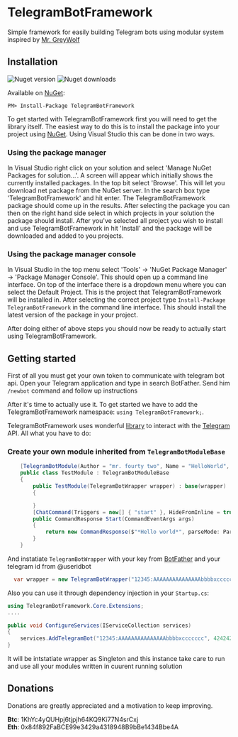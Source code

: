 # TelegramBotFramework
Simple framework for easily building Telegram bots using modular system inspired by [Mr. GreyWolf](https://github.com/GreyWolfDev/CSChatBot)
## Installation
![Nuget version](https://img.shields.io/nuget/v/TelegramBotFramework.svg) ![Nuget downloads](https://img.shields.io/nuget/dt/TelegramBotFramework.svg)

Available on [NuGet](https://www.nuget.org/packages/TelegramBotFramework/):
```
PM> Install-Package TelegramBotFramework
```
To get started with TelegramBotFramework first you will need to get the library itself. The easiest way to do this is to install the package into your project using [NuGet](https://www.nuget.org/packages/TelegramBotFramework/). Using Visual Studio this can be done in two ways.

### Using the package manager
In Visual Studio right click on your solution and select 'Manage NuGet Packages for solution...'. A screen will appear which initially shows the currently installed packages. In the top bit select 'Browse'. This will let you download net package from the NuGet server. In the search box type 'TelegramBotFramework' and hit enter. The TelegramBotFramework package should come up in the results. After selecting the package you can then on the right hand side select in which projects in your solution the package should install. After you've selected all project you wish to install and use TelegramBotFramework in hit 'Install' and the package will be downloaded and added to you projects.

### Using the package manager console
In Visual Studio in the top menu select 'Tools' -> 'NuGet Package Manager' -> 'Package Manager Console'. This should open up a command line interface. On top of the interface there is a dropdown menu where you can select the Default Project. This is the project that TelegramBotFramework will be installed in. After selecting the correct project type  `Install-Package TelegramBotFramework`  in the command line interface. This should install the latest version of the package in your project.

After doing either of above steps you should now be ready to actually start using TelegramBotFramework.

## Getting started
First of all you must get your own token to communicate with telegram bot api. Open your Telegram application and type in search BotFather. Send him `/newbot` command and follow up instructions

After  it's time to actually use it. To get started we have to add the TelegramBotFramework namespace:  `using TelegramBotFramework;`.

TelegramBotFramework uses wonderful [library](https://github.com/TelegramBots/Telegram.Bot) to  interact with the [Telegram](https://telegram.org) API. 
All what you have to do:
### Create your own module inherited from `TelegramBotModuleBase`
````C#
    [TelegramBotModule(Author = "mr. fourty two", Name = "HelloWorld", Version = "1.0")]
    public class TestModule : TelegramBotModuleBase
    {
        public TestModule(TelegramBotWrapper wrapper) : base(wrapper)
        {

        }    
        [ChatCommand(Triggers = new[] { "start" }, HideFromInline = true, DontSearchInline = true)]
        public CommandResponse Start(CommandEventArgs args)
        {
            return new CommandResponse($"*Hello world*", parseMode: ParseMode.Markdown);
        }
    }
````
And instatiate `TelegramBotWrapper` with your key from [BotFather](tg://@BotFather) and your telegram id from @useridbot
````C#
  var wrapper = new TelegramBotWrapper("12345:AAAAAAAAAAAAAAAbbbbxccccccc", 424242, "NewBotConfigAlias");
````
Also you can use it through dependency injection in your `Startup.cs`:
````C#
using TelegramBotFramework.Core.Extensions;
....

public void ConfigureServices(IServiceCollection services)
{
    services.AddTelegramBot("12345:AAAAAAAAAAAAAAAbbbbxccccccc", 424242, "NewBotConfigAlias");
}
````
It will be intstatiate wrapper as Singleton and this instance take care to run and use all your modules written in cuurent running solution
## Donations
Donations are greatly appreciated and a motivation to keep improving.

**Btc**:  1KhYc4yQUHpj6tjpjh64KQ9Ki77N4srCxj  
**Eth**:  0x84f892FaBCE99e3429a4318948B9bBe1434Bbe4A 
